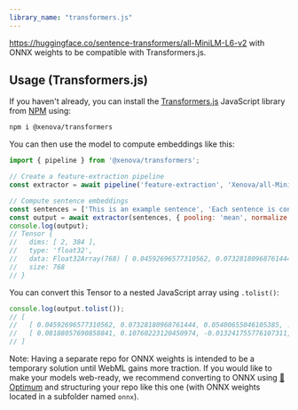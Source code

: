 ```yaml
---
library_name: "transformers.js"
---
```


https://huggingface.co/sentence-transformers/all-MiniLM-L6-v2 with ONNX weights to be compatible with Transformers.js.

## Usage (Transformers.js)

If you haven't already, you can install the [Transformers.js](https://huggingface.co/docs/transformers.js) JavaScript library from [NPM](https://www.npmjs.com/package/@xenova/transformers) using:
```bash
npm i @xenova/transformers
```

You can then use the model to compute embeddings like this:

```js
import { pipeline } from '@xenova/transformers';

// Create a feature-extraction pipeline
const extractor = await pipeline('feature-extraction', 'Xenova/all-MiniLM-L6-v2');

// Compute sentence embeddings
const sentences = ['This is an example sentence', 'Each sentence is converted'];
const output = await extractor(sentences, { pooling: 'mean', normalize: true });
console.log(output);
// Tensor {
//   dims: [ 2, 384 ],
//   type: 'float32',
//   data: Float32Array(768) [ 0.04592696577310562, 0.07328180968761444, ... ],
//   size: 768
// }
```

You can convert this Tensor to a nested JavaScript array using `.tolist()`:
```js
console.log(output.tolist());
// [
//   [ 0.04592696577310562, 0.07328180968761444, 0.05400655046105385, ... ],
//   [ 0.08188057690858841, 0.10760223120450974, -0.013241755776107311, ... ]
// ]
```


Note: Having a separate repo for ONNX weights is intended to be a temporary solution until WebML gains more traction. If you would like to make your models web-ready, we recommend converting to ONNX using [🤗 Optimum](https://huggingface.co/docs/optimum/index) and structuring your repo like this one (with ONNX weights located in a subfolder named `onnx`).
